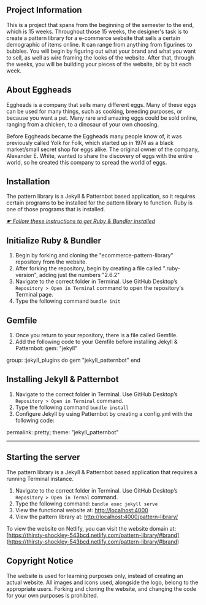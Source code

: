 ## Project Information

This is a project that spans from the beginning of the semester to the end, which is 15 weeks. Throughout those 15 weeks, the designer's task is to create a pattern library for a e-commerce website that sells a certain demographic of items online. It can range from anything from figurines to bubbles. You will begin by figuring out what your brand and what you want to sell, as well as wire framing the looks of the website. After that, through the weeks, you will be building your pieces of the website, bit by bit each week.

## About Eggheads

Eggheads is a company that sells many different eggs. Many of these eggs can be used for many things, such as cooking, breeding purposes, or because you want a pet. Many rare and amazing eggs could be sold online, ranging from a chicken, to a dinosaur of your own choosing.

Before Eggheads became the Eggheads many people know of, it was previously called Yolk for Folk, which started up in 1974 as a black market/small secret shop for eggs alike. The original owner of the company, Alexander E. White, wanted to share the discovery of eggs with the entire world, so he created this company to spread the world of eggs.

## Installation

The pattern library is a Jekyll & Patternbot based application, so it requires certain programs to be installed for the pattern library to function. Ruby is one of those programs that is installed.

[*☛ Follow these instructions to get Ruby & Bundler installed*](https://learn-the-web.algonquindesign.ca/courses/web-dev-4/install-more-developer-tools/)

## Initialize Ruby & Bundler
1. Begin by forking and cloning the "ecommerce-pattern-library" repository from the website.
2. After forking the repository, begin by creating a file called ".ruby-version", adding just the numbers "2.6.2"
3. Navigate to the correct folder in Terminal. Use GitHub Desktop’s `Repository > Open in Terminal` command to open the repository's Terminal page.
4. Type the following command `bundle init`

## Gemfile
1. Once you return to your repository, there is a file called Gemfile.
2. Add the following code to your Gemfile before installing Jekyll & Patternbot:
  gem: "jekyll"

  group: :jekyll_plugins do
  gem "jekyll_patternbot"
  end

## Installing Jekyll & Patternbot

1. Navigate to the correct folder in Terminal. Use GitHub Desktop’s `Repository > Open in Terminal` command.
2. Type the following command `bundle install`
3. Configure Jekyll by using Patternbot by creating a config.yml with the following code:

  permalink: pretty;
  theme: "jekyll_patternbot"

---

## Starting the server

The pattern library is a Jekyll & Patternbot based application that requires a running Terminal instance.

1. Navigate to the correct folder in Terminal. Use GitHub Desktop’s `Repository > Open in Termal` command.
2. Type the following command: `bundle exec jekyll serve`
3. View the functional website at: [http://localhost:4000](http://localhost:4000)
4. View the pattern library at: [http://localhost:4000/pattern-library/](http://localhost:4000/pattern-library/)

To view the website on Netlify, you can visit the website domain at: [https://thirsty-shockley-543bcd.netlify.com/pattern-library/#brand] (https://thirsty-shockley-543bcd.netlify.com/pattern-library/#brand)

## Copyright Notice

The website is used for learning purposes only, instead of creating an actual website. All images and icons used, alongside the logo, belong to the appropriate users. Forking and cloning the website, and changing the code for your own purposes is prohibited.
